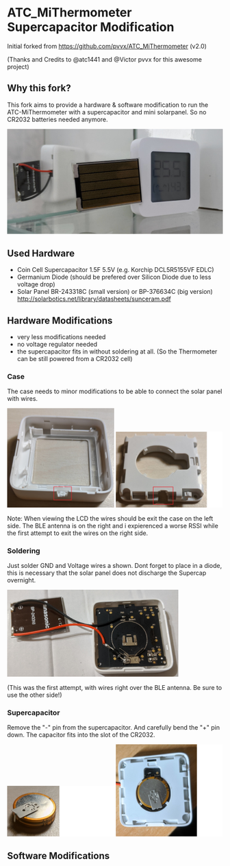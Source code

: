 # ATC_MiThermometer Supercapacitor Modification


Initial forked from https://github.com/pvvx/ATC_MiThermometer (v2.0)

(Thanks and Credits to @atc1441 and @Victor pvvx for this awesome project)

## Why this fork?
This fork aims to provide a hardware & software modification to run the ATC-MiThermometer with a supercapacitor and mini solarpanel. So no CR2032 batteries needed anymore.

![preview](/images/preview.jpg)

## Used Hardware
* Coin Cell Supercapacitor 1.5F 5.5V (e.g. Korchip DCL5R5155VF EDLC)
* Germanium Diode (should be prefered over Silicon Diode due to less voltage drop)
* Solar Panel BR-243318C (small version) or BP-376634C (big version) http://solarbotics.net/library/datasheets/sunceram.pdf


## Hardware Modifications
* very less modifications needed
* no voltage regulator needed
* the supercapacitor fits in without soldering at all. (So the Thermometer can be still powered from a CR2032 cell)


### Case
The case needs to minor modifications to be able to connect the solar panel with wires.

<img src="https://github.com/MartMet/ATC_MiThermometer/blob/master/images/case1.jpg" alt="case1" width="250"/>
<img src="https://github.com/MartMet/ATC_MiThermometer/blob/master/images/case2.jpg" alt="case2" width="250"/>

Note: When viewing the LCD the wires should be exit the case on the left side. The BLE antenna is on the right and i expierenced a worse RSSI while the first attempt to exit the wires on the right side.

### Soldering
Just solder GND and Voltage wires a shown. Dont forget to place in a diode, this is necessary that the solar panel does not discharge the Supercap overnight.

<img src="https://github.com/MartMet/ATC_MiThermometer/blob/master/images/solder.jpg" alt="solder" width="400"/>


(This was the first attempt, with wires right over the BLE antenna. Be sure to use the other side!)

### Supercapacitor
Remove the "-" pin from the supercapacitor. And carefully bend the "+" pin down. The capacitor fits into the slot of the CR2032.

<img src="https://github.com/MartMet/ATC_MiThermometer/blob/master/images/cap1.jpg" alt="cap1" width="250"/>
<img src="https://github.com/MartMet/ATC_MiThermometer/blob/master/images/cap2.jpg" alt="cap2" width="250"/>

## Software Modifications

